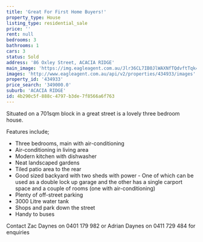 ```yaml
---
title: 'Great For First Home Buyers!'
property_type: House
listing_type: residential_sale
price: ''
rent: null
bedrooms: 3
bathrooms: 1
cars: 3
status: Sold
address: '86 Oxley Street, ACACIA RIDGE'
main_image: 'https://img.eagleagent.com.au/Jlr36CL7IB0JlWAXNfTQdvftTqk=/1280x854/smart/https://s3-us-west-2.amazonaws.com/eagleagent-orig/images/6819118/105286361-image-M.jpg'
images: 'http://www.eagleagent.com.au/api/v2/properties/434933/images'
property_id: '434933'
price_search: '349000.0'
suburb: 'ACACIA RIDGE'
id: 4b290c5f-888c-4797-b3de-7f8566a6f763
---
```

Situated on a 701sqm block in a great street is a lovely three bedroom house.

Features include;
*  Three bedrooms, main with air-conditioning
*  Air-conditioning in living area
*  Modern kitchen with dishwasher
*  Neat landscaped gardens
*  Tiled patio area to the rear
*  Good sized backyard with two sheds with power - One of which can be used as a double lock up garage and the other has a single carport space and a couple of rooms (one with air-conditioning)
*  Plenty of off-street parking
*  3000 Litre water tank
*  Shops and park down the street
*  Handy to buses

Contact Zac Daynes on 0401 179 982 or Adrian Daynes on 0411 729 484 for enquiries